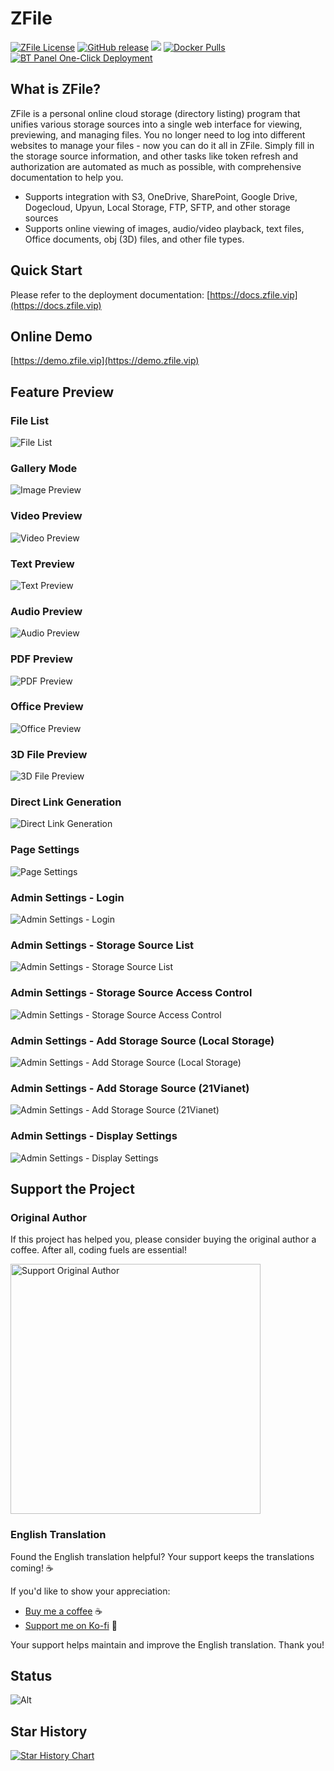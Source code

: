 # ZFile

[![ZFile License](https://img.shields.io/badge/license-MIT-blue.svg?longCache=true&style=flat-square)](https://github.com/zfile-dev/zfile/blob/main/LICENSE)
[![GitHub release](https://shields.io/github/v/release/zhaojun1998/zfile?style=flat-square)](https://github.com/zfile-dev/zfile/releases)
<img src="https://api.codacy.com/project/badge/Grade/70b793267f7941d58cbd93f50c9a8e0a"/>
[![Docker Pulls](https://img.shields.io/docker/pulls/zhaojun1998/zfile)](https://hub.docker.com/r/zhaojun1998/zfile)
[![BT Panel One-Click Deployment](https://img.shields.io/badge/BT_Deploy-Install-20a53a)](https://www.bt.cn/u/WYVNdM)

## What is ZFile?

ZFile is a personal online cloud storage (directory listing) program that unifies various storage sources into a single web interface for viewing, previewing, and managing files. You no longer need to log into different websites to manage your files - now you can do it all in ZFile. Simply fill in the storage source information, and other tasks like token refresh and authorization are automated as much as possible, with comprehensive documentation to help you.

- Supports integration with S3, OneDrive, SharePoint, Google Drive, Dogecloud, Upyun, Local Storage, FTP, SFTP, and other storage sources
- Supports online viewing of images, audio/video playback, text files, Office documents, obj (3D) files, and other file types.

## Quick Start

Please refer to the deployment documentation: [https://docs.zfile.vip](https://docs.zfile.vip)

## Online Demo

[https://demo.zfile.vip](https://demo.zfile.vip)

## Feature Preview

### File List
![File List](https://cdn.jun6.net/uPic/2022/08/13/0urMn8.png)
### Gallery Mode
![Image Preview](https://cdn.jun6.net/uPic/2022/08/13/d2J9aE.png)
### Video Preview
![Video Preview](https://cdn.jun6.net/uPic/2022/08/13/tBX00R.png)
### Text Preview
![Text Preview](https://cdn.jun6.net/uPic/2022/08/13/7dDy4G.png)
### Audio Preview
![Audio Preview](https://cdn.jun6.net/uPic/2022/08/13/N5bU1R.png)
### PDF Preview
![PDF Preview](https://cdn.jun6.net/uPic/2022/08/13/H327bV.png)
### Office Preview
![Office Preview](https://cdn.jun6.net/uPic/2022/08/27/RxeiqI.png)
### 3D File Preview
![3D File Preview](https://cdn.jun6.net/uPic/2022/08/29/8iszyh.png)
### Direct Link Generation
![Direct Link Generation](https://cdn.jun6.net/uPic/2022/08/13/zCX3xT.jpg)
### Page Settings
![Page Settings](https://cdn.jun6.net/uPic/2022/08/13/54nYv2.png)
### Admin Settings - Login
![Admin Settings - Login](https://cdn.jun6.net/uPic/2022/08/13/J8P2Zf.png)
### Admin Settings - Storage Source List
![Admin Settings - Storage Source List](https://cdn.jun6.net/uPic/2022/08/13/jymieO.png)
### Admin Settings - Storage Source Access Control
![Admin Settings - Storage Source Access Control](https://cdn.jun6.net/uPic/2022/08/13/JgiwkH.jpg)
### Admin Settings - Add Storage Source (Local Storage)
![Admin Settings - Add Storage Source (Local Storage)](https://cdn.jun6.net/uPic/2022/08/13/add-storage.png)
### Admin Settings - Add Storage Source (21Vianet)
![Admin Settings - Add Storage Source (21Vianet)](https://cdn.jun6.net/uPic/2022/08/13/add-storage2.png)
### Admin Settings - Display Settings
![Admin Settings - Display Settings](https://cdn.jun6.net/uPic/2022/08/13/view-setting.png)

## Support the Project

### Original Author
If this project has helped you, please consider buying the original author a coffee. After all, coding fuels are essential!

<img src="https://cdn.jun6.net/2021/03/27/152704e91f13d.png" width="400" alt="Support Original Author">

### English Translation
Found the English translation helpful? Your support keeps the translations coming! ☕

If you'd like to show your appreciation:
- [Buy me a coffee](https://buymeacoffee.com/shiey) ☕
- [Support me on Ko-fi](https://ko-fi.com/shiey) 🎯

Your support helps maintain and improve the English translation. Thank you! 

## Status

![Alt](https://repobeats.axiom.co/api/embed/580333f83b91087e713f15497e6433c50e1da090.svg "Repobeats analytics image")

## Star History

[![Star History Chart](https://api.star-history.com/svg?repos=zfile-dev/zfile&type=Date)](https://star-history.com/#zfile-dev/zfile&Date)
